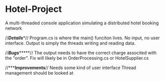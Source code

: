 # Hotel-Project
A multi-threaded console application simulating a distributed hotel booking network

//***************Details****************//
Program.cs is where the main() funciton lives.
No input, no user interface. Output is simply the threads writing and reading data. 



//***************Bugs********************//
The output needs to have the correct charge associted with the "order". Fix will likely be in OrderProcessing.cs or HotelSupplier.cs



//***************Improvements************//
Needs some kind of user interface
Thread management should be looked at
